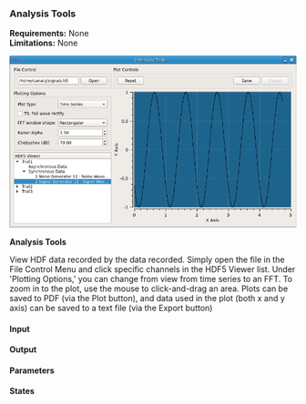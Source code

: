 ### Analysis Tools

**Requirements:** None  
**Limitations:** None  

![Analysis Tools GUI](analysis-tools.png)

<!--start-->

<p><b>Analysis Tools</b></p><p>View HDF data recorded by the data recorded.
Simply open the file in the File Control Menu and click specific channels in
the HDF5 Viewer list. Under 'Plotting Options,' you can change from view from
time series to an FFT. To zoom in to the plot, use the mouse to click-and-drag
an area. Plots can be saved to PDF (via the Plot button), and data used in the
plot (both x and y axis) can be saved to a text file (via the Export
button)</p>
 
<!--end-->

#### Input

#### Output

#### Parameters


#### States

